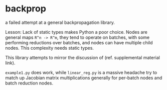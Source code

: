 # backprop
a failed attempt at a general backpropagation library.

Lesson: Lack of static types makes Python a poor choice.
Nodes are general maps `R^n -> R^m`, they tend to operate on batches, with some performing reductions over batches, and nodes can have multiple child nodes. This complexity needs static types.

This library attempts to mirror the discussion of (ref. supplemental material link).

`example1.py` does work, while `linear_reg.py` is a massive headache try to match up Jacobian matrix multiplications generally for per-batch nodes and batch reduction nodes.